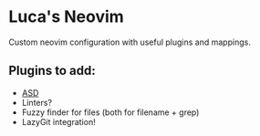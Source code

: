 # Luca's Neovim 

Custom neovim configuration with useful plugins and mappings.

## Plugins to add:

- [ASD](asd)
- Linters?
- Fuzzy finder for files (both for filename + grep)
- LazyGit integration!
